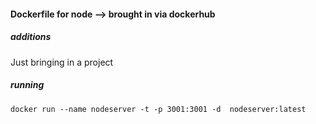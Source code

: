 #### Dockerfile for node --> brought in via dockerhub
##### additions
Just bringing in a project
##### running
    docker run --name nodeserver -t -p 3001:3001 -d  nodeserver:latest

